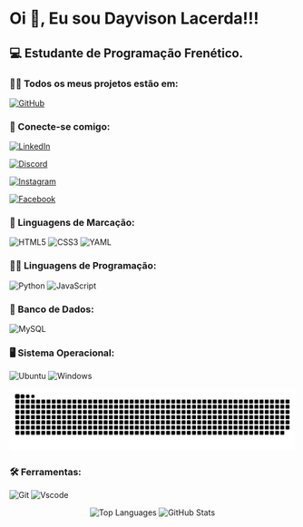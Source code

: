 # Oi 👋, Eu sou Dayvison Lacerda!!!

## 💻 Estudante de Programação Frenético.

### 👨‍💻 Todos os meus projetos estão em: 
[![GitHub](https://img.shields.io/badge/GitHub-100000?style=for-the-badge&logo=github&logoColor=white)](https://github.com/DayvisonTi?tab=repositories)

### 📡 Conecte-se comigo:

[![LinkedIn](https://img.shields.io/badge/LinkedIn-0077B5?style=for-the-badge&logo=linkedin&logoColor=white)](https://www.linkedin.com/in/dayvison-lacerda-4a71a420a/)

[![Discord](https://img.shields.io/badge/Discord-7289DA?style=for-the-badge&logo=discord&logoColor=white)](https://discord.com/channels/778656455053148190/778656455053148192)

[![Instagram](https://img.shields.io/badge/Instagram-E4405F?style=for-the-badge&logo=instagram&logoColor=white)](https://www.instagram.com/dayvison_lacerda/)

[![Facebook](https://img.shields.io/badge/Facebook-1877F2?style=for-the-badge&logo=facebook&logoColor=white)](https://www.facebook.com/SEUUSERNAME/)

### 📑 Linguagens de Marcação:

![HTML5](https://img.shields.io/badge/HTML5-E34F26?style=for-the-badge&logo=html5&logoColor=white)
![CSS3](https://img.shields.io/badge/CSS3-1572B6?style=for-the-badge&logo=css3&logoColor=white)
![YAML](https://img.shields.io/badge/yaml-%23ffffff.svg?style=for-the-badge&logo=yaml&logoColor=151515)

### 👨‍💻 Linguagens de Programação:

![Python](https://img.shields.io/badge/python-3670A0?style=for-the-badge&logo=python&logoColor=ffdd54)
![JavaScript](https://img.shields.io/badge/JavaScript-F7DF1E?style=for-the-badge&logo=javascript&logoColor=black)

### 🏦 Banco de Dados:

![MySQL](https://img.shields.io/badge/MySQL-00000F?style=for-the-badge&logo=mysql&logoColor=white)

### 🖥 Sistema Operacional:

![Ubuntu](https://img.shields.io/badge/Ubuntu-35495E?style=for-the-badge&logo=ubuntu&logoColor=2CA5E0)
![Windows](https://img.shields.io/badge/Windows-000?style=for-the-badge&logo=windows&logoColor=2CA5E0)

![Snake animation](https://github.com/DayvisonTi/DayvisonTi/blob/output/github-contribution-grid-snake.svg)


### 🛠 Ferramentas:

![Git](https://img.shields.io/badge/GIT-E44C30?style=for-the-badge&logo=git&logoColor=white)
![Vscode](https://img.shields.io/badge/Vscode-007ACC?style=for-the-badge&logo=visual-studio-code&logoColor=white)

<p align="center">
  <img src="https://github-readme-stats.vercel.app/api/top-langs/?username=dayvisonti&layout=compact&theme=radical" alt="Top Languages" />
  <img src="https://github-readme-stats.vercel.app/api?username=dayvisonti&show_icons=true&theme=radical" alt="GitHub Stats" />
</p>

